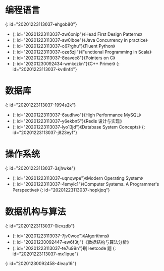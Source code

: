 # 编程语言
{: id="20201223113037-ehgob80"}

- {: id="20201223113037-zw6onip"}《Head First Design Patterns》
- {: id="20201223113037-aw0lboe"}《Java Concurrency in practice》
- {: id="20201223113037-o67rghu"}《Fluent Python》
- {: id="20201223113037-oze5zji"}《Functional Programming in Scala》
- {: id="20201223113037-8eavec8"}《Pointers on C》
- {: id="20201230092434-wmkczkn"}《C++ Primer》
{: id="20201223113037-kv4lnf4"}

# 数据库
{: id="20201223113037-1994s2k"}

- {: id="20201223113037-6sudhvo"}《High Performance MySQL》
- {: id="20201223113037-y6ekbn5"}《Redis 设计与实现》
- {: id="20201223113037-lyo13jd"}《Database System Concepts》
{: id="20201223113037-j823eyf"}

# 操作系统
{: id="20201223113037-3sjhwke"}

- {: id="20201223113037-uqnqwpe"}《Modern Operating System》
- {: id="20201223113037-4smylc1"}《Computer Systems. A Programmer's Perspective》
{: id="20201223113037-hopkjoq"}

# 数据机构与算法
{: id="20201223113037-0icvzdb"}

- {: id="20201223113037-7jv0woe"}《Algorithms》
- {: id="20201230092447-ew6f3tj"}《数据结构与算法分析》
- {: id="20201223113037-te7u99n"}刷 leetcode 题
{: id="20201223113037-mx1ipue"}

{: id="20201230092458-4leap16"}
